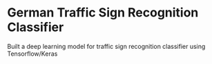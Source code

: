 # German Traffic Sign Recognition Classifier

Built a deep learning model for traffic sign recognition classifier using Tensorflow/Keras
